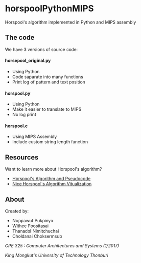 # horspoolPythonMIPS
Horspool's algorithm implemented in Python and MIPS assembly

## The code
We have 3 versions of source code:

#### horsepool_original.py
- Using Python
- Code saparate into many functions
- Print log of pattern and text position

#### horspool.py
- Using Python
- Make it easier to translate to MIPS
- No log print

#### horspool.c
- Using MIPS Assembly
- Include custom string length function

## Resources
Want to learn more about Horspool's algorithm?

- [Horspool's Algorithm and Pseudocode](http://www.inf.fh-flensburg.de/lang/algorithmen/pattern/horsen.htm)
- [Nice Horspool's Algorithm Vitualization](http://jovilab.sinaapp.com/visualization/algorithms/strings/boyer-moore-horspool)

## About
Created by:
- Noppawut Pukpinyo
- Withee Poositasai
- Thanadol Nimitchuchai
- Choldanai Choksermsub

*CPE 325 : Computer Architectures and Systems (1/2017)*

*King Mongkut's University of Technology Thonburi*